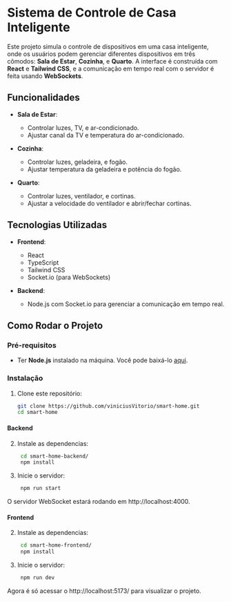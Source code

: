 # Sistema de Controle de Casa Inteligente

Este projeto simula o controle de dispositivos em uma casa inteligente, onde os usuários podem gerenciar diferentes dispositivos em três cômodos: **Sala de Estar**, **Cozinha**, e **Quarto**. A interface é construída com **React** e **Tailwind CSS**, e a comunicação em tempo real com o servidor é feita usando **WebSockets**.

## Funcionalidades

- **Sala de Estar**:
  - Controlar luzes, TV, e ar-condicionado.
  - Ajustar canal da TV e temperatura do ar-condicionado.

- **Cozinha**:
  - Controlar luzes, geladeira, e fogão.
  - Ajustar temperatura da geladeira e potência do fogão.

- **Quarto**:
  - Controlar luzes, ventilador, e cortinas.
  - Ajustar a velocidade do ventilador e abrir/fechar cortinas.

## Tecnologias Utilizadas

- **Frontend**:
  - React
  - TypeScript
  - Tailwind CSS
  - Socket.io (para WebSockets)

- **Backend**:
  - Node.js com Socket.io para gerenciar a comunicação em tempo real.

## Como Rodar o Projeto

### Pré-requisitos

- Ter **Node.js** instalado na máquina. Você pode baixá-lo [aqui](https://nodejs.org/).

### Instalação

1. Clone este repositório:

   ```bash
   git clone https://github.com/viniciusVitorio/smart-home.git
   cd smart-home
   ```

#### Backend

2. Instale as dependencias:

   ```bash
    cd smart-home-backend/
    npm install
   ```

3. Inicie o servidor:

   ```bash
    npm run start
   ```

O servidor WebSocket estará rodando em http://localhost:4000.

#### Frontend

2. Instale as dependencias:

   ```bash
    cd smart-home-frontend/
    npm install
   ```

3. Inicie o servidor:

   ```bash
    npm run dev
   ```

Agora é só acessar o http://localhost:5173/ para visualizar o projeto.